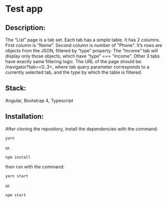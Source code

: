 # Test app

## Description:

The “List” page is a tab set. Each tab has a simple table. It has 2 columns. First column is “Name”.
Second column is number of "Phone". It’s rows are objects from the JSON, filtered by “type” property.
The “Income” tab will display only those objects, which have “type” === “income”. Other 3 tabs have exactly same filtering logic.
The URL of the page should be: /navigator?tab=<0..3>, where tab query parameter corresponds to a currently selected tab, and the type by which the table is filtered.

## Stack:

Angular, Bootstrap 4, Typescript

## Installation:

After cloning the repository, install the dependencies with the command:

```javascript
yarn
```

or

```javascript
npm install
```

then run with the command:

```javascript
yarn start
```

or

```javascript
npm start
```
